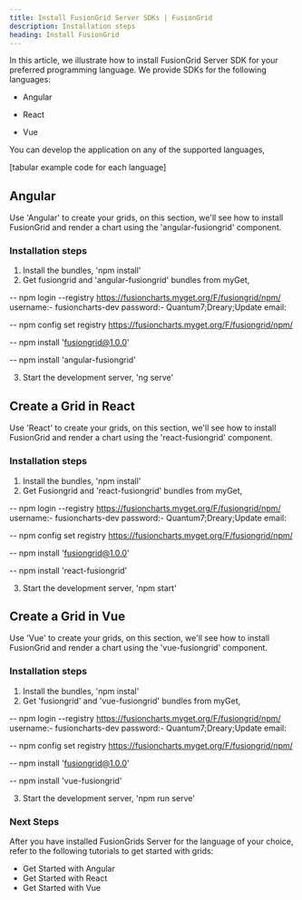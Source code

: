 ```yaml
---
title: Install FusionGrid Server SDKs | FusionGrid
description: Installation steps
heading: Install FusionGrid
---
```


In this article, we illustrate how to install FusionGrid Server SDK for your preferred programming language. We provide SDKs for the following languages:

- Angular

- React

- Vue

You can develop the application on any of the supported languages, 

[tabular example code for each language]

## Angular

Use 'Angular' to create your grids, on this section, we'll see how to install FusionGrid and render a chart using the 'angular-fusiongrid' component.

### Installation steps 

1. Install the bundles, 'npm install'
2. Get fusiongrid and 'angular-fusiongrid' bundles from myGet,

-- npm login --registry https://fusioncharts.myget.org/F/fusiongrid/npm/
    username:- fusioncharts-dev
    password:- Quantum7;Dreary;Update
    email: <your email>

-- npm config set registry https://fusioncharts.myget.org/F/fusiongrid/npm/

-- npm install 'fusiongrid@1.0.0'

-- npm install 'angular-fusiongrid'

3. Start the development server, 'ng serve'

## Create a Grid in React
   
Use 'React' to create your grids, on this section, we'll see how to install FusionGrid and render a chart using the 'react-fusiongrid' component.

### Installation steps 

1. Install the bundles, 'npm install'
2. Get Fusiongrid and 'react-fusiongrid' bundles from myGet,

-- npm login --registry https://fusioncharts.myget.org/F/fusiongrid/npm/
    username:- fusioncharts-dev
    password:- Quantum7;Dreary;Update
    email: <your email>

-- npm config set registry https://fusioncharts.myget.org/F/fusiongrid/npm/
  
-- npm install 'fusiongrid@1.0.0'

-- npm install 'react-fusiongrid'

3. Start the development server, 'npm start'

## Create a Grid in Vue

Use 'Vue' to create your grids, on this section, we'll see how to install FusionGrid and render a chart using the 'vue-fusiongrid' component.
    
### Installation steps 


1. Install the bundles, 'npm instal'
2. Get 'fusiongrid' and 'vue-fusiongrid' bundles from myGet,

-- npm login --registry https://fusioncharts.myget.org/F/fusiongrid/npm/
    username:- fusioncharts-dev
    password:- Quantum7;Dreary;Update
    email: <your email>

-- npm config set registry https://fusioncharts.myget.org/F/fusiongrid/npm/

-- npm install 'fusiongrid@1.0.0'

-- npm install 'vue-fusiongrid'

3. Start the development server, 'npm run serve'

### Next Steps

After you have installed FusionGrids Server for the language of your choice, refer to the following tutorials to get started with grids:

- Get Started with Angular
- Get Started with React
- Get Started with Vue
